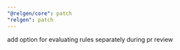 ```yaml
---
"@relgen/core": patch
"relgen": patch
---
```


add option for evaluating rules separately during pr review
